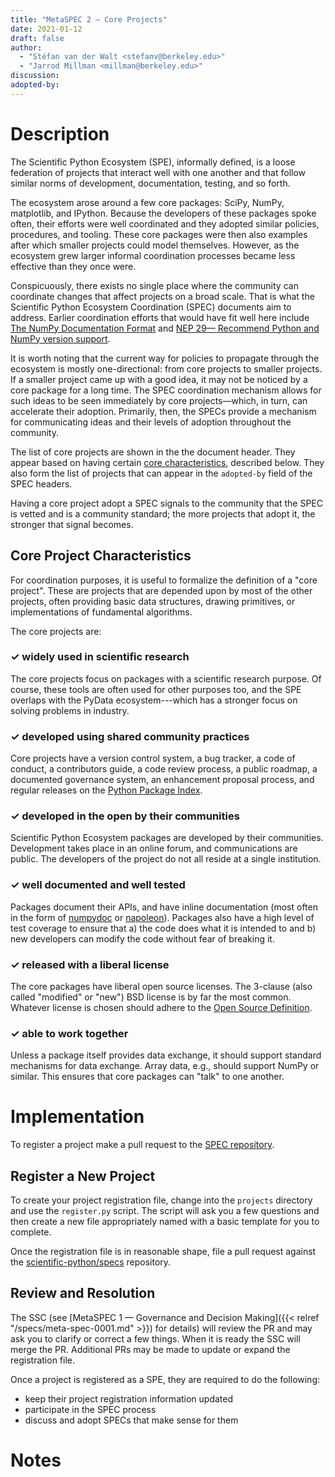 ```yaml
---
title: "MetaSPEC 2 — Core Projects"
date: 2021-01-12
draft: false
author:
  - "Stéfan van der Walt <stefanv@berkeley.edu>"
  - "Jarrod Millman <millman@berkeley.edu>"
discussion:
adopted-by:
---
```


# Description

The Scientific Python Ecosystem (SPE), informally defined, is a loose
federation of projects that interact well with one another and that follow
similar norms of development, documentation, testing, and so forth.

The ecosystem arose around a few core packages: SciPy, NumPy,
matplotlib, and IPython. Because the developers of these packages
spoke often, their efforts were well coordinated and they adopted
similar policies, procedures, and tooling. These core packages
were then also examples after which smaller projects could model
themselves. However, as the ecosystem grew larger informal
coordination processes became less effective than they once were.

Conspicuously, there exists no single place where the community can
coordinate changes that affect projects on a broad scale. That is
what the Scientific Python Ecosystem Coordination (SPEC) documents aim
to address. Earlier coordination efforts that would have fit well
here include [The NumPy Documentation
Format](https://numpydoc.readthedocs.io/en/latest/format.html) and
[NEP 29— Recommend Python and NumPy version
support](https://numpy.org/neps/nep-0029-deprecation_policy.html).

It is worth noting that the current way for policies to propagate
through the ecosystem is mostly one-directional: from core projects to
smaller projects. If a smaller project came up with a good idea, it
may not be noticed by a core package for a long time. The SPEC
coordination mechanism allows for such ideas to be seen immediately by
core projects—which, in turn, can accelerate their adoption.
Primarily, then, the SPECs provide a mechanism for communicating ideas
and their levels of adoption throughout the community.

The list of core projects are shown in the the document header. They
appear based on having certain [core
characteristics](#core-project-characteristics), described below. They
also form the list of projects that can appear in the `adopted-by`
field of the SPEC headers.

Having a core project adopt a SPEC signals to the community that the
SPEC is vetted and is a community standard; the more projects that
adopt it, the stronger that signal becomes.

<!--
- historically a loosely defined collection on core projects helped ensure
  this worked

  - these core projects provide the foundational data structures, libraries,
    and tools depended on by many other projects in the ecosystem.

  - this means policies, practices, and tooling used by the core projects
    is widely seen by the community and impacts most other projects

  - for instance, docstring standard, nep 29, etc...

  - best practice have sometimes originated from the core and sometimes new
    practices originated outside the core, but even then these new best practices
    enjoy wider circulation once the core projects adopt and informally promote
    these new ideas

- SPECs aim, in part, to facilitate and formalize this process of both
  top-down and bottom-up coordination

  - the list of core projects can be found listed under the ``Core Projects``
    field in the header above.

  - the core projects are the projects that may appear in the
  ``adopted-by`` field of a SPEC header.

  - having the core projects adopting a SPEC signals to the community
    that this is a vetted and widely used standard, process, or ...

  - it also provides a mechanism for new project to become widely
    known and used.  by contributing a SPEC here smaller projects
    can ensure that the core projects are made aware of new ideas
    and can discuss adopting new ideas.

- this metaspec describes what the characteristics of the core projects are,
  and how that list can be amended
-->

## Core Project Characteristics

For coordination purposes, it is useful to formalize the definition of
a "core project". These are projects that are depended upon by most
of the other projects, often providing basic data structures, drawing
primitives, or implementations of fundamental algorithms.

The core projects are:

### ✓ **widely used in scientific research**

The core projects focus on packages with a scientific research purpose.
Of course, these tools are often used for other purposes too, and the SPE
overlaps with the PyData ecosystem---which has a stronger focus on solving
problems in industry.

### ✓ **developed using shared community practices**

Core projects have a version control system, a bug tracker, a
code of conduct, a contributors guide, a code review process, a public
roadmap, a documented governance system, an enhancement proposal process,
and regular releases on the [Python Package Index](https://pypi.org/).

### ✓ **developed in the open by their communities**

Scientific Python Ecosystem packages are developed by their communities. Development takes place in an
online forum, and communications are public. The developers of the project do
not all reside at a single institution.

### ✓ **well documented and well tested**

Packages document their APIs, and have inline documentation (most often in
the form of [numpydoc](https://numpydoc.readthedocs.io/) or
[napoleon](https://sphinxcontrib-napoleon.readthedocs.io/)).
Packages also have a high level of test coverage to ensure that a) the code
does what it is intended to and b) new developers can modify the code without
fear of breaking it.

### ✓ **released with a liberal license**

The core packages have liberal open source licenses.
The 3-clause (also called "modified" or "new") BSD license is by far the most common.
Whatever license is chosen should adhere to the [Open Source
Definition](https://opensource.org/osd-annotated).

### ✓ **able to work together**

Unless a package itself provides data exchange, it should support standard
mechanisms for data exchange.
Array data, e.g., should support NumPy or similar.
This ensures that core packages can "talk" to one another.

# Implementation

To register a project make a pull request to the
[SPEC repository](https://github.com/scientific-python/specs).

## Register a New Project

To create your project registration file, change into the
`projects` directory and use the `register.py` script.
The script will ask you a few questions and then create a new file
appropriately named with a basic template for you to complete.

Once the registration file is in reasonable shape, file a pull request against the
[scientific-python/specs](https://github.com/scientific-python/specs)
repository.

## Review and Resolution

The SSC (see [MetaSPEC 1 — Governance and Decision Making]({{< relref
"/specs/meta-spec-0001.md" >}}) for details) will review the PR and
may ask you to clarify or correct a few things.
When it is ready the SSC will merge the PR.
Additional PRs may be made to update or expand the registration file.

Once a project is registered as a SPE, they are required to do the following:

- keep their project registration information updated
- participate in the SPEC process
- discuss and adopt SPECs that make sense for them

<!--
May need explain this more.  They need to make a PR.  The PR should explicitly demonstrate with links that they meet all these requirements.
-->

# Notes

<!--
Include a bulleted list of annotated links, comments, and other ancillary
information as needed.
-->
